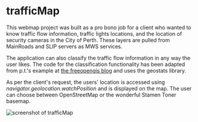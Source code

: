 ﻿# trafficMap

This webmap project was built as a pro bono job for a client who wanted to know traffic flow information, traffic lights locations, and the location of security cameras in the City of Perth. These layers are pulled from MainRoads and SLIP servers as MWS services.

The application can also classify the traffic flow information in any way the user likes. The code for the classification functionality has been adapted from p.t.'s example at [the freeopengis blog](http://freeopengis.blogspot.com/2016/12/integrating-ol3-with-geostatsjs-to.html) and uses the geostats library.

As per the client's request, the users' location is accessed using *navigator.geolocation.watchPosition* and is displayed on the map. The user can choose between OpenStreetMap or the wonderful Stamen Toner basemap.

![screenshot of trafficMap](https://user-images.githubusercontent.com/7980991/90593547-caf06280-e21a-11ea-86d5-aed80faf6789.png)


